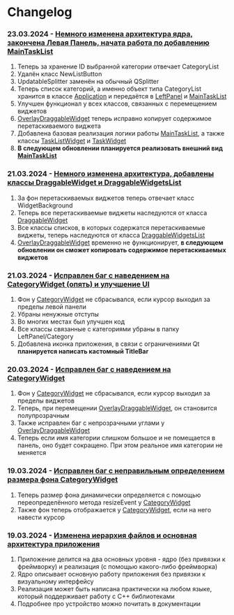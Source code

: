# Changelog


### 23.03.2024 - [Немного изменена архитектура ядра, закончена Левая Панель, начата работа по добавлению MainTaskList](https://github.com/DangeL187/CandyPane/commit/62bc75b8c8a0190d25183fadddb73c8e16ecf827)
1. Теперь за хранение ID выбранной категории отвечает CategoryList
2. Удалён класс NewListButton
3. UpdatableSplitter заменён на обычный QSplitter
4. Теперь список категорий, а именно объект типа CategoryList хранится в классе [Application](https://github.com/DangeL187/CandyPane/blob/main/CandyPaneQt6/include/Application.hpp) и передаётся в [LeftPanel](https://github.com/DangeL187/CandyPane/blob/main/CandyPaneQt6/include/LeftPanel/LeftPanel.hpp) и [MainTaskList](https://github.com/DangeL187/CandyPane/blob/main/CandyPaneQt6/include/MainTaskList/MainTaskList.hpp)
5. Улучшен функционал у всех классов, связанных с перемещением виджетов
6. [OverlayDraggableWidget](https://github.com/DangeL187/CandyPane/blob/main/CandyPaneQt6/include/OverlayDraggableWidget.hpp) теперь исправно копирует содержимое перетаскиваемого виджета
7. Добавлена базовая реализация логики работы [MainTaskList](https://github.com/DangeL187/CandyPane/blob/main/CandyPaneQt6/include/MainTaskList/MainTaskList.hpp), а также классы [TaskListWidget](https://github.com/DangeL187/CandyPane/blob/main/CandyPaneQt6/include/MainTaskList/TaskListWidget.hpp) и [TaskWidget](https://github.com/DangeL187/CandyPane/blob/main/CandyPaneQt6/include/MainTaskList/TaskWidget.hpp)
8. <b> В следующем обновлении планируется реализовать внешний вид [MainTaskList](https://github.com/DangeL187/CandyPane/blob/main/CandyPaneQt6/include/MainTaskList/MainTaskList.hpp) </b>
### 21.03.2024 - [Немного изменена архитектура, добавлены классы DraggableWidget и DraggableWidgetsList](https://github.com/DangeL187/CandyPane/commit/d602891dce1fc0e8f48db1c133504cd8e209b5b9)
1. За фон перетаскиваемых виджетов теперь отвечает класс WidgetBackground
2. Теперь все перетаскиваемые виджеты наследуются от класса [DraggableWidget](https://github.com/DangeL187/CandyPane/blob/main/CandyPaneQt6/include/DraggableWidget.hpp)
3. Все классы списков, в которых содержатся перетаскиваемые виджеты, теперь наследуются от класса [DraggableWidgetsList](https://github.com/DangeL187/CandyPane/blob/main/CandyPaneQt6/include/DraggableWidgetsList.hpp)
4. [OverlayDraggableWidget](https://github.com/DangeL187/CandyPane/blob/main/CandyPaneQt6/include/OverlayDraggableWidget.hpp) временно не функционирует, <b> в следующем обновлении он сможет копировать содержимое перетаскиваемых виджетов </b>
### 21.03.2024 - [Исправлен баг с наведением на CategoryWidget (опять) и улучшение UI](https://github.com/DangeL187/CandyPane/commit/b87fbb14e273cd49c87ddea3dcd1466704a0b34e)
1. Фон у [CategoryWidget](https://github.com/DangeL187/CandyPane/blob/main/CandyPaneQt6/include/LeftPanel/Category/CategoryWidget.hpp) не сбрасывался, если курсор выходил за пределы левой панели
2. Убраны ненужные отступы
3. Во многих местах был улучшен код
4. Все классы связанные с категориями убраны в папку LeftPanel/Category
5. Добавлена иконка приложения, в связи с ограничениями Qt <b> планируется написать кастомный TitleBar </b>
### 20.03.2024 - [Исправлен баг с наведением на CategoryWidget](https://github.com/DangeL187/CandyPane/commit/5495a9f57fd87430ee21400b41fd367318088147)
1. Фон у [CategoryWidget](https://github.com/DangeL187/CandyPane/blob/main/CandyPaneQt6/include/LeftPanel/Category/CategoryWidget.hpp) не сбрасывался, если курсор выходил за пределы виджетов
2. Теперь, при перемещении [OverlayDraggableWidget](https://github.com/DangeL187/CandyPane/blob/main/CandyPaneQt6/include/OverlayDraggableWidget.hpp), он становится полупрозрачным
3. Также исправлен баг с непрозрачными углами у [OverlayDraggableWidget](https://github.com/DangeL187/CandyPane/blob/main/CandyPaneQt6/include/OverlayDraggableWidget.hpp)
4. Теперь если имя категории слишком большое и не помещается в панель, оно будет сокращено. При этом реальное имя категории не меняется
### 19.03.2024 - [Исправлен баг с неправильным определением размера фона CategoryWidget](https://github.com/DangeL187/CandyPane/commit/da699ed93f07bb7b9d5b6e960d0db3b7fc8c2db6)
1. Теперь размер фона динамически определяется с помощью переопределённого метода resizeEvent у [CategoryWidget](https://github.com/DangeL187/CandyPane/blob/main/CandyPaneQt6/include/LeftPanel/Category/CategoryWidget.hpp)
2. Также фон теперь отображается у [CategoryWidget](https://github.com/DangeL187/CandyPane/blob/main/CandyPaneQt6/include/LeftPanel/Category/CategoryWidget.hpp), если на него навести курсор
### 19.03.2024 - [Изменена иерархия файлов и основная архитектура приложения](https://github.com/DangeL187/CandyPane/commit/79d07cbea3c8ce65190504a02e9de14586cd29a2)
1. Приложение делится на два основных уровня - ядро (без привязки к фреймворку) и реализация (с помощью какого-либо фреймворка)
2. Ядро описывает основную работу приложения без привязки к визуальному интерфейсу
3. Реализация может быть написана практически на любом языке, который поддерживает работу с C++ библиотеками
4. Подробнее про устройство можно почитать в документации
